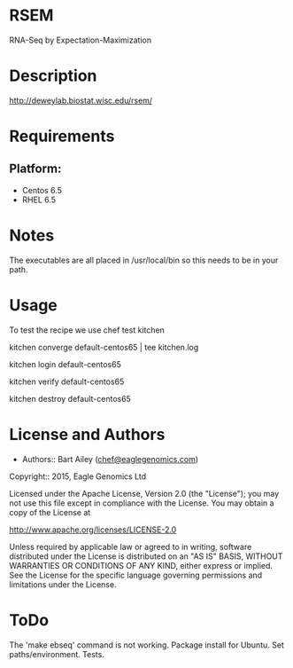 # RSEM

RNA-Seq by Expectation-Maximization

Description
===========

http://deweylab.biostat.wisc.edu/rsem/


Requirements
============

## Platform:

* Centos 6.5
* RHEL 6.5


Notes
=====
The executables are all placed in /usr/local/bin so this needs to be in your path. 

Usage
=====

To test the recipe we use chef test kitchen

kitchen converge default-centos65 | tee kitchen.log

kitchen login default-centos65

kitchen verify default-centos65

kitchen destroy default-centos65
    
License and Authors
===================

* Authors:: Bart Ailey (<chef@eaglegenomics.com>)
    
Copyright:: 2015, Eagle Genomics Ltd
    
Licensed under the Apache License, Version 2.0 (the "License");
you may not use this file except in compliance with the License.
You may obtain a copy of the License at

http://www.apache.org/licenses/LICENSE-2.0

Unless required by applicable law or agreed to in writing, software
distributed under the License is distributed on an "AS IS" BASIS,
WITHOUT WARRANTIES OR CONDITIONS OF ANY KIND, either express or implied.
See the License for the specific language governing permissions and
limitations under the License.
    
ToDo
====
    
The 'make ebseq' command is not working. 
Package install for Ubuntu.
Set paths/environment.
Tests.
